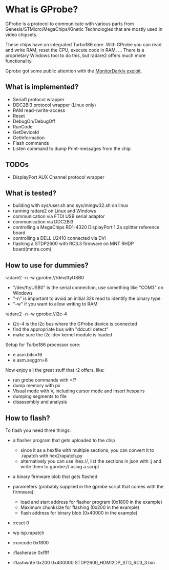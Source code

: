 What is GProbe?
===============
GProbe is a protocol to communicate with various parts from
Genesis/STMicro/MegaChips/Kinetic Technologies that are mostly used in video chipsets.

These chips have an integrated Turbo186 core. With GProbe you can read and write
RAM, reset the CPU, execute code in RAM, ...
There is a proprietary Windows tool to do this, but radare2 offers much more
functionality.

Gprobe got some public attention with the
[MonitorDarkly exploit](https://github.com/RedBalloonShenanigans/MonitorDarkly).

What is implemented?
--------------------
- Serial1 protocol wrapper
- DDC2Bi3 protocol wrapper (Linux only)
- RAM read-/write-access
- Reset
- DebugOn/DebugOff
- RunCode
- GetDeviceId
- GetInformation
- Flash commands
- Listen command to dump Print-messages from the chip

TODOs
-----
- DisplayPort AUX Channel protocol wrapper

What is tested?
---------------
- building with sys/user.sh and sys/mingw32.sh on linux
- running radare2 on Linux and Windows
- communication via FTDI USB serial adaptor
- communication via DDC2Bi3
- controlling a MegaChips RD1-4320 DisplayPort 1.2a splitter reference board
- controlling a DELL U2410 connected via DVI
- flashing a STDP2600 with RC3.3 firmware on MNT RHDP board(mntre.com) 

How to use for dummies?
-----------------------
radare2 -n -w gprobe:///dev/ttyUSB0
- "/dev/ttyUSB0" is the serial connection, use something like "COM3" on Windows
- "-n" is important to avoid an initial 32k read to identify the binary type
- "-w" if you want to allow writing to RAM

radare2 -n -w gprobe://i2c-4
- i2c-4 is the i2c bus where the GProbe device is connected
- find the appropriate bus with "ddcutil detect"
- make sure the i2c-dev kernel module is loaded

Setup for Turbo186 processor core:
- e asm.bits=16
- e asm.seggrn=8

Now enjoy all the great stuff that r2 offers, like:
- run grobe commands with =!?
- dump memory with px
- Visual mode with V, including cursor mode and insert hexpairs
- dumping segments to file
- disassembly and analysis

How to flash?
-------------
To flash you need three things:
- a flasher program that gets uploaded to the chip
  - since it as a hexfile with multiple sections, you can convert it to .rapatch with hex2rapatch.py
  - alternatively you can use ihex://, list the sections in json with :j and write them to gprobe:// using a script
- a binary firmware blob that gets flashed
- parameters (probably supplied in the gprobe script that comes with the firmware):
  - load and start address for flasher program (0x1800 in the example)
  - Maximum chunksize for flashing (0x200 in the example)
  - flash address for binary blob (0x40000 in the example)

- :reset 0
- wp isp.rapatch
- :runcode 0x1800
- :flasherase 0xffff
- :flashwrite 0x200 0x400000 STDP2600_HDMI2DP_STD_RC3_3.bin
